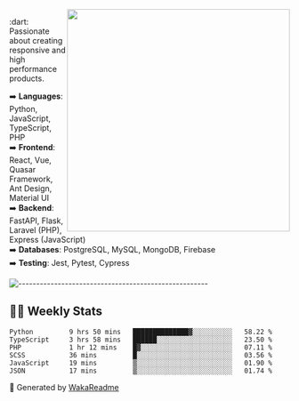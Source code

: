 <img src="https://github-readme-stats.vercel.app/api?username=iguit0&show_icons=true&include_all_commits=true&count_private=true&theme=dracula" min-width="400px" max-width="400px" width="400px" align="right" />

<p align="left"> 
  :dart: Passionate about creating responsive and high performance products.
</p>

<p align="left">
  ➡️ <strong>Languages</strong>: Python, JavaScript, TypeScript, PHP<br>
  ➡️ <strong>Frontend</strong>: React, Vue, Quasar Framework, Ant Design, Material UI<br>
  ➡️ <strong>Backend</strong>: FastAPI, Flask, Laravel (PHP), Express (JavaScript)<br>
  ➡️ <strong>Databases</strong>: PostgreSQL, MySQL, MongoDB, Firebase<br>
  ➡️ <strong>Testing</strong>: Jest, Pytest, Cypress<br>
</p>

![-----------------------------------------------------](https://raw.githubusercontent.com/andreasbm/readme/master/assets/lines/vintage.png)

## :man_technologist: Weekly Stats
<!--START_SECTION:waka-->

```text
Python         9 hrs 50 mins   ██████████████▓░░░░░░░░░░   58.22 %
TypeScript     3 hrs 58 mins   ██████░░░░░░░░░░░░░░░░░░░   23.50 %
PHP            1 hr 12 mins    █▓░░░░░░░░░░░░░░░░░░░░░░░   07.11 %
SCSS           36 mins         █░░░░░░░░░░░░░░░░░░░░░░░░   03.56 %
JavaScript     19 mins         ▒░░░░░░░░░░░░░░░░░░░░░░░░   01.90 %
JSON           17 mins         ▒░░░░░░░░░░░░░░░░░░░░░░░░   01.74 %
```

<!--END_SECTION:waka-->

🚀 Generated by [WakaReadme](https://github.com/athul/waka-readme)
